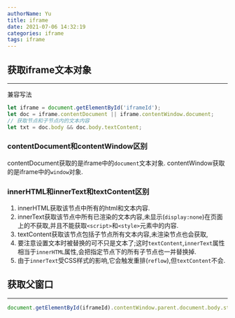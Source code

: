 ```yaml
---
authorName: Yu
title: iframe
date: 2021-07-06 14:32:19
categories: iframe
tags: iframe
---
```


## 获取iframe文本对象
---
兼容写法
```js
let iframe = document.getElementById('iframeId');
let doc = iframe.contentDocument || iframe.contentWindow.document;
// 获取节点和子节点内的文本内容
let txt = doc.body && doc.body.textContent;
```

### contentDocument和contentWindow区别
contentDocument获取的是iframe中的`document`文本对象.
contentWindow获取的是iframe中的`window`对象.
### innerHTML和innerText和textContent区别
1. innerHTML获取该节点中所有的html和文本内容.
2. innerText获取该节点中所有已渲染的文本内容,未显示(`display:none`)在页面上的不获取,并且不能获取`<script>`和`<style>`元素中的内容.
3. textContent获取该节点包括子节点所有文本内容,未渲染节点也会获取,
4. 要注意设置文本时被替换的可不只是文本了;这时`textContent`,`innerText`属性相当于`innerHTML`属性,会把指定节点下的所有子节点也一并替换掉.
5. 由于`innerText`受CSS样式的影响,它会触发重排(`reflow`),但`textContent`不会.

## 获取父窗口
---

```js
document.getElementById(iframeId).contentWindow.parent.document.body.style='background-color: red;'
```
